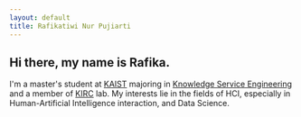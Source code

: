 ```yaml
---
layout: default
title: Rafikatiwi Nur Pujiarti
---
```

## Hi there, my name is Rafika.

I'm a master's student at [KAIST](https://www.kaist.ac.kr/en/) majoring in [Knowledge Service Engineering](https://kse.kaist.ac.kr/) and a member of [KIRC](http://kirc.kaist.ac.kr/) lab. My interests lie in the fields of HCI, especially in Human-Artificial Intelligence interaction, and Data Science.

